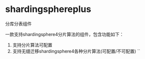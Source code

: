 # shardingsphereplus
分库分表组件

一款支持shardingsphere4分片算法的组件，包含功能如下：
1. 支持分片算法可配置
2. 支持无缝迁移shardingsphere4各种分片算法(可配置/不可配置)
``